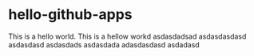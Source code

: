 # hello-github-apps
This is a hello world.
This is a hellow workd
asdasdadsad
asdasdasdasd
asdasdasd
asdasdads
asdasdada
adasdasdasd
asdadasd
